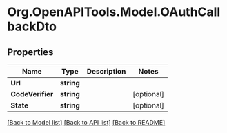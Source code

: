 # Org.OpenAPITools.Model.OAuthCallbackDto

## Properties

Name | Type | Description | Notes
------------ | ------------- | ------------- | -------------
**Url** | **string** |  | 
**CodeVerifier** | **string** |  | [optional] 
**State** | **string** |  | [optional] 

[[Back to Model list]](../../README.md#documentation-for-models) [[Back to API list]](../../README.md#documentation-for-api-endpoints) [[Back to README]](../../README.md)

